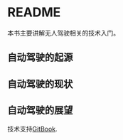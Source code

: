 # README

本书主要讲解无人驾驶相关的技术入门。

## 自动驾驶的起源


## 自动驾驶的现状


## 自动驾驶的展望


技术支持[GitBook](https://github.com/GitbookIO/gitbook).


